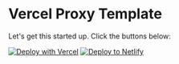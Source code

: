# Vercel Proxy Template
Let's get this started up. Click the buttons below:


[![Deploy with Vercel](https://vercel.com/button)](https://vercel.com/new/clone?repository-url=https%3A%2F%2Fgitlab.com%2Fmrrainbow%2Fvercel-proxy-template.git&env=PROXY_TARGET&envDescription=PROXY_TARGET%20should%20be%20a%20url%20including%20'https%3A%2F%2F'%20without%20quotes.&envLink=https%3A%2F%2Fgitlab.com%2Fmrrainbow%2Fvercel-proxy-template%2F-%2Fraw%2Fmain%2Fenv-vars.md%2F%3Fref_type%3Dheads&project-name=my-vercel-proxy&repository-name=my-vercel-proxy&demo-title=Vercel%20Proxy%20Demo&demo-description=A%20proxy%20for%20vercel%20using%20nodejs%2C%20http-proxy-middleware%2C%20and%20other%20frameworks.&demo-url=https%3A%2F%2Fvercel-proxy-template.vercel.app) [![Deploy to Netlify](https://www.netlify.com/img/deploy/button.svg)](https://app.netlify.com/start/deploy?repository=https://gitlab.com/mrrainbow/vercel-proxy-template.git)